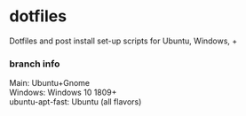 <h1/>dotfiles</h1>
Dotfiles and post install set-up scripts for Ubuntu, Windows, +

<h3/>branch info</h3>
Main:             Ubuntu+Gnome <br>
Windows:          Windows 10 1809+ <br>
ubuntu-apt-fast:  Ubuntu (all flavors) <br>
